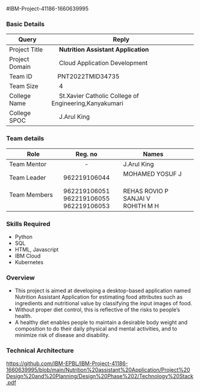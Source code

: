 #IBM-Project-41186-1660639995

<h3>Basic Details</h3>

| Query | Reply |
| --- | --- |
| Project Title | &emsp; <b>Nutrition Assistant Application</b> &emsp; |
| Project Domain | &emsp; Cloud Application Development &emsp; |
| Team ID | &emsp;PNT2022TMID34735&emsp; |
| Team Size | &emsp; 4 &emsp; |
| College Name | &emsp; St.Xavier Catholic College of Engineering,Kanyakumari &emsp; |
| College SPOC | &emsp; J.Arul King |

<h3>Team details</h3>

| Role | Reg. no | Names |
| --- | :---: | --- |
| Team Mentor | - | &emsp; J.Arul King |
| Team Leader | 962219106044 | &emsp; MOHAMED YOSUF J &emsp; &emsp; |
| Team Members &emsp; | 962219106051 <br/> 962219106055 <br/> 962219106053 <br/> |  &emsp; REHAS ROVIO P <br/> &emsp; SANJAI V <br/> &emsp; ROHITH M H |

<h3>Skills Required</h3>

* Python
* SQL
* HTML, Javascript
* IBM Cloud
* Kubernetes


<h3>Overview</h3>

* This project is aimed at developing a desktop-based application named Nutrition Assistant Application for estimating food attributes such as ingredients and nutritional value by classifying the input images of food.
* Without proper diet control, this is reflective of the risks to people’s health.
* A healthy diet enables people to maintain a desirable body weight and composition to do their daily physical and mental activities, and to minimize risk of disease and disability.
      

<h3> Technical Architecture </h3>

https://github.com/IBM-EPBL/IBM-Project-41186-1660639995/blob/main/Nutrition%20assistant%20Application/Project%20Design%20and%20Planning/Design%20Phase%202/Technology%20Stack.pdf




